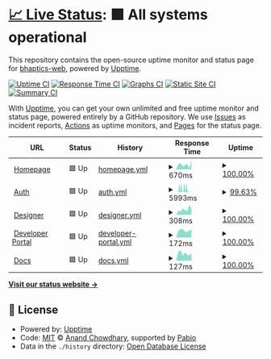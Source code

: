 # [📈 Live Status](https://demo.upptime.js.org): <!--live status--> **🟩 All systems operational**

This repository contains the open-source uptime monitor and status page for [bhaptics-web](https://demo.upptime.js.org), powered by [Upptime](https://github.com/upptime/upptime).

[![Uptime CI](https://github.com/bhaptics-web/uptime-checker/workflows/Uptime%20CI/badge.svg)](https://github.com/bhaptics-web/uptime-checker/actions?query=workflow%3A%22Uptime+CI%22)
[![Response Time CI](https://github.com/bhaptics-web/uptime-checker/workflows/Response%20Time%20CI/badge.svg)](https://github.com/bhaptics-web/uptime-checker/actions?query=workflow%3A%22Response+Time+CI%22)
[![Graphs CI](https://github.com/bhaptics-web/uptime-checker/workflows/Graphs%20CI/badge.svg)](https://github.com/bhaptics-web/uptime-checker/actions?query=workflow%3A%22Graphs+CI%22)
[![Static Site CI](https://github.com/bhaptics-web/uptime-checker/workflows/Static%20Site%20CI/badge.svg)](https://github.com/bhaptics-web/uptime-checker/actions?query=workflow%3A%22Static+Site+CI%22)
[![Summary CI](https://github.com/bhaptics-web/uptime-checker/workflows/Summary%20CI/badge.svg)](https://github.com/bhaptics-web/uptime-checker/actions?query=workflow%3A%22Summary+CI%22)

With [Upptime](https://upptime.js.org), you can get your own unlimited and free uptime monitor and status page, powered entirely by a GitHub repository. We use [Issues](https://github.com/bhaptics-web/uptime-checker/issues) as incident reports, [Actions](https://github.com/bhaptics-web/uptime-checker/actions) as uptime monitors, and [Pages](https://demo.upptime.js.org) for the status page.

<!--start: status pages-->
<!-- This summary is generated by Upptime (https://github.com/upptime/upptime) -->
<!-- Do not edit this manually, your changes will be overwritten -->
<!-- prettier-ignore -->
| URL | Status | History | Response Time | Uptime |
| --- | ------ | ------- | ------------- | ------ |
| <img alt="" src="https://icons.duckduckgo.com/ip3/www.bhaptics.com.ico" height="13"> [Homepage](https://www.bhaptics.com) | 🟩 Up | [homepage.yml](https://github.com/bhaptics-web/uptime-checker/commits/HEAD/history/homepage.yml) | <details><summary><img alt="Response time graph" src="./graphs/homepage/response-time-week.png" height="20"> 670ms</summary><br><a href="https://bhaptics-web.github.io/uptime-checker/history/homepage"><img alt="Response time 681" src="https://img.shields.io/endpoint?url=https%3A%2F%2Fraw.githubusercontent.com%2Fbhaptics-web%2Fuptime-checker%2FHEAD%2Fapi%2Fhomepage%2Fresponse-time.json"></a><br><a href="https://bhaptics-web.github.io/uptime-checker/history/homepage"><img alt="24-hour response time 1249" src="https://img.shields.io/endpoint?url=https%3A%2F%2Fraw.githubusercontent.com%2Fbhaptics-web%2Fuptime-checker%2FHEAD%2Fapi%2Fhomepage%2Fresponse-time-day.json"></a><br><a href="https://bhaptics-web.github.io/uptime-checker/history/homepage"><img alt="7-day response time 670" src="https://img.shields.io/endpoint?url=https%3A%2F%2Fraw.githubusercontent.com%2Fbhaptics-web%2Fuptime-checker%2FHEAD%2Fapi%2Fhomepage%2Fresponse-time-week.json"></a><br><a href="https://bhaptics-web.github.io/uptime-checker/history/homepage"><img alt="30-day response time 549" src="https://img.shields.io/endpoint?url=https%3A%2F%2Fraw.githubusercontent.com%2Fbhaptics-web%2Fuptime-checker%2FHEAD%2Fapi%2Fhomepage%2Fresponse-time-month.json"></a><br><a href="https://bhaptics-web.github.io/uptime-checker/history/homepage"><img alt="1-year response time 681" src="https://img.shields.io/endpoint?url=https%3A%2F%2Fraw.githubusercontent.com%2Fbhaptics-web%2Fuptime-checker%2FHEAD%2Fapi%2Fhomepage%2Fresponse-time-year.json"></a></details> | <details><summary><a href="https://bhaptics-web.github.io/uptime-checker/history/homepage">100.00%</a></summary><a href="https://bhaptics-web.github.io/uptime-checker/history/homepage"><img alt="All-time uptime 99.95%" src="https://img.shields.io/endpoint?url=https%3A%2F%2Fraw.githubusercontent.com%2Fbhaptics-web%2Fuptime-checker%2FHEAD%2Fapi%2Fhomepage%2Fuptime.json"></a><br><a href="https://bhaptics-web.github.io/uptime-checker/history/homepage"><img alt="24-hour uptime 100.00%" src="https://img.shields.io/endpoint?url=https%3A%2F%2Fraw.githubusercontent.com%2Fbhaptics-web%2Fuptime-checker%2FHEAD%2Fapi%2Fhomepage%2Fuptime-day.json"></a><br><a href="https://bhaptics-web.github.io/uptime-checker/history/homepage"><img alt="7-day uptime 100.00%" src="https://img.shields.io/endpoint?url=https%3A%2F%2Fraw.githubusercontent.com%2Fbhaptics-web%2Fuptime-checker%2FHEAD%2Fapi%2Fhomepage%2Fuptime-week.json"></a><br><a href="https://bhaptics-web.github.io/uptime-checker/history/homepage"><img alt="30-day uptime 100.00%" src="https://img.shields.io/endpoint?url=https%3A%2F%2Fraw.githubusercontent.com%2Fbhaptics-web%2Fuptime-checker%2FHEAD%2Fapi%2Fhomepage%2Fuptime-month.json"></a><br><a href="https://bhaptics-web.github.io/uptime-checker/history/homepage"><img alt="1-year uptime 99.95%" src="https://img.shields.io/endpoint?url=https%3A%2F%2Fraw.githubusercontent.com%2Fbhaptics-web%2Fuptime-checker%2FHEAD%2Fapi%2Fhomepage%2Fuptime-year.json"></a></details>
| <img alt="" src="https://icons.duckduckgo.com/ip3/auth.bhaptics.com.ico" height="13"> [Auth](https://auth.bhaptics.com) | 🟩 Up | [auth.yml](https://github.com/bhaptics-web/uptime-checker/commits/HEAD/history/auth.yml) | <details><summary><img alt="Response time graph" src="./graphs/auth/response-time-week.png" height="20"> 5993ms</summary><br><a href="https://bhaptics-web.github.io/uptime-checker/history/auth"><img alt="Response time 2072" src="https://img.shields.io/endpoint?url=https%3A%2F%2Fraw.githubusercontent.com%2Fbhaptics-web%2Fuptime-checker%2FHEAD%2Fapi%2Fauth%2Fresponse-time.json"></a><br><a href="https://bhaptics-web.github.io/uptime-checker/history/auth"><img alt="24-hour response time 489" src="https://img.shields.io/endpoint?url=https%3A%2F%2Fraw.githubusercontent.com%2Fbhaptics-web%2Fuptime-checker%2FHEAD%2Fapi%2Fauth%2Fresponse-time-day.json"></a><br><a href="https://bhaptics-web.github.io/uptime-checker/history/auth"><img alt="7-day response time 5993" src="https://img.shields.io/endpoint?url=https%3A%2F%2Fraw.githubusercontent.com%2Fbhaptics-web%2Fuptime-checker%2FHEAD%2Fapi%2Fauth%2Fresponse-time-week.json"></a><br><a href="https://bhaptics-web.github.io/uptime-checker/history/auth"><img alt="30-day response time 3039" src="https://img.shields.io/endpoint?url=https%3A%2F%2Fraw.githubusercontent.com%2Fbhaptics-web%2Fuptime-checker%2FHEAD%2Fapi%2Fauth%2Fresponse-time-month.json"></a><br><a href="https://bhaptics-web.github.io/uptime-checker/history/auth"><img alt="1-year response time 2072" src="https://img.shields.io/endpoint?url=https%3A%2F%2Fraw.githubusercontent.com%2Fbhaptics-web%2Fuptime-checker%2FHEAD%2Fapi%2Fauth%2Fresponse-time-year.json"></a></details> | <details><summary><a href="https://bhaptics-web.github.io/uptime-checker/history/auth">99.63%</a></summary><a href="https://bhaptics-web.github.io/uptime-checker/history/auth"><img alt="All-time uptime 99.92%" src="https://img.shields.io/endpoint?url=https%3A%2F%2Fraw.githubusercontent.com%2Fbhaptics-web%2Fuptime-checker%2FHEAD%2Fapi%2Fauth%2Fuptime.json"></a><br><a href="https://bhaptics-web.github.io/uptime-checker/history/auth"><img alt="24-hour uptime 100.00%" src="https://img.shields.io/endpoint?url=https%3A%2F%2Fraw.githubusercontent.com%2Fbhaptics-web%2Fuptime-checker%2FHEAD%2Fapi%2Fauth%2Fuptime-day.json"></a><br><a href="https://bhaptics-web.github.io/uptime-checker/history/auth"><img alt="7-day uptime 99.63%" src="https://img.shields.io/endpoint?url=https%3A%2F%2Fraw.githubusercontent.com%2Fbhaptics-web%2Fuptime-checker%2FHEAD%2Fapi%2Fauth%2Fuptime-week.json"></a><br><a href="https://bhaptics-web.github.io/uptime-checker/history/auth"><img alt="30-day uptime 99.86%" src="https://img.shields.io/endpoint?url=https%3A%2F%2Fraw.githubusercontent.com%2Fbhaptics-web%2Fuptime-checker%2FHEAD%2Fapi%2Fauth%2Fuptime-month.json"></a><br><a href="https://bhaptics-web.github.io/uptime-checker/history/auth"><img alt="1-year uptime 99.92%" src="https://img.shields.io/endpoint?url=https%3A%2F%2Fraw.githubusercontent.com%2Fbhaptics-web%2Fuptime-checker%2FHEAD%2Fapi%2Fauth%2Fuptime-year.json"></a></details>
| <img alt="" src="https://icons.duckduckgo.com/ip3/designer.bhaptics.com.ico" height="13"> [Designer](https://designer.bhaptics.com) | 🟩 Up | [designer.yml](https://github.com/bhaptics-web/uptime-checker/commits/HEAD/history/designer.yml) | <details><summary><img alt="Response time graph" src="./graphs/designer/response-time-week.png" height="20"> 308ms</summary><br><a href="https://bhaptics-web.github.io/uptime-checker/history/designer"><img alt="Response time 352" src="https://img.shields.io/endpoint?url=https%3A%2F%2Fraw.githubusercontent.com%2Fbhaptics-web%2Fuptime-checker%2FHEAD%2Fapi%2Fdesigner%2Fresponse-time.json"></a><br><a href="https://bhaptics-web.github.io/uptime-checker/history/designer"><img alt="24-hour response time 341" src="https://img.shields.io/endpoint?url=https%3A%2F%2Fraw.githubusercontent.com%2Fbhaptics-web%2Fuptime-checker%2FHEAD%2Fapi%2Fdesigner%2Fresponse-time-day.json"></a><br><a href="https://bhaptics-web.github.io/uptime-checker/history/designer"><img alt="7-day response time 308" src="https://img.shields.io/endpoint?url=https%3A%2F%2Fraw.githubusercontent.com%2Fbhaptics-web%2Fuptime-checker%2FHEAD%2Fapi%2Fdesigner%2Fresponse-time-week.json"></a><br><a href="https://bhaptics-web.github.io/uptime-checker/history/designer"><img alt="30-day response time 320" src="https://img.shields.io/endpoint?url=https%3A%2F%2Fraw.githubusercontent.com%2Fbhaptics-web%2Fuptime-checker%2FHEAD%2Fapi%2Fdesigner%2Fresponse-time-month.json"></a><br><a href="https://bhaptics-web.github.io/uptime-checker/history/designer"><img alt="1-year response time 352" src="https://img.shields.io/endpoint?url=https%3A%2F%2Fraw.githubusercontent.com%2Fbhaptics-web%2Fuptime-checker%2FHEAD%2Fapi%2Fdesigner%2Fresponse-time-year.json"></a></details> | <details><summary><a href="https://bhaptics-web.github.io/uptime-checker/history/designer">100.00%</a></summary><a href="https://bhaptics-web.github.io/uptime-checker/history/designer"><img alt="All-time uptime 100.00%" src="https://img.shields.io/endpoint?url=https%3A%2F%2Fraw.githubusercontent.com%2Fbhaptics-web%2Fuptime-checker%2FHEAD%2Fapi%2Fdesigner%2Fuptime.json"></a><br><a href="https://bhaptics-web.github.io/uptime-checker/history/designer"><img alt="24-hour uptime 100.00%" src="https://img.shields.io/endpoint?url=https%3A%2F%2Fraw.githubusercontent.com%2Fbhaptics-web%2Fuptime-checker%2FHEAD%2Fapi%2Fdesigner%2Fuptime-day.json"></a><br><a href="https://bhaptics-web.github.io/uptime-checker/history/designer"><img alt="7-day uptime 100.00%" src="https://img.shields.io/endpoint?url=https%3A%2F%2Fraw.githubusercontent.com%2Fbhaptics-web%2Fuptime-checker%2FHEAD%2Fapi%2Fdesigner%2Fuptime-week.json"></a><br><a href="https://bhaptics-web.github.io/uptime-checker/history/designer"><img alt="30-day uptime 100.00%" src="https://img.shields.io/endpoint?url=https%3A%2F%2Fraw.githubusercontent.com%2Fbhaptics-web%2Fuptime-checker%2FHEAD%2Fapi%2Fdesigner%2Fuptime-month.json"></a><br><a href="https://bhaptics-web.github.io/uptime-checker/history/designer"><img alt="1-year uptime 100.00%" src="https://img.shields.io/endpoint?url=https%3A%2F%2Fraw.githubusercontent.com%2Fbhaptics-web%2Fuptime-checker%2FHEAD%2Fapi%2Fdesigner%2Fuptime-year.json"></a></details>
| <img alt="" src="https://icons.duckduckgo.com/ip3/developer.bhaptics.com.ico" height="13"> [Developer Portal](https://developer.bhaptics.com) | 🟩 Up | [developer-portal.yml](https://github.com/bhaptics-web/uptime-checker/commits/HEAD/history/developer-portal.yml) | <details><summary><img alt="Response time graph" src="./graphs/developer-portal/response-time-week.png" height="20"> 172ms</summary><br><a href="https://bhaptics-web.github.io/uptime-checker/history/developer-portal"><img alt="Response time 146" src="https://img.shields.io/endpoint?url=https%3A%2F%2Fraw.githubusercontent.com%2Fbhaptics-web%2Fuptime-checker%2FHEAD%2Fapi%2Fdeveloper-portal%2Fresponse-time.json"></a><br><a href="https://bhaptics-web.github.io/uptime-checker/history/developer-portal"><img alt="24-hour response time 198" src="https://img.shields.io/endpoint?url=https%3A%2F%2Fraw.githubusercontent.com%2Fbhaptics-web%2Fuptime-checker%2FHEAD%2Fapi%2Fdeveloper-portal%2Fresponse-time-day.json"></a><br><a href="https://bhaptics-web.github.io/uptime-checker/history/developer-portal"><img alt="7-day response time 172" src="https://img.shields.io/endpoint?url=https%3A%2F%2Fraw.githubusercontent.com%2Fbhaptics-web%2Fuptime-checker%2FHEAD%2Fapi%2Fdeveloper-portal%2Fresponse-time-week.json"></a><br><a href="https://bhaptics-web.github.io/uptime-checker/history/developer-portal"><img alt="30-day response time 139" src="https://img.shields.io/endpoint?url=https%3A%2F%2Fraw.githubusercontent.com%2Fbhaptics-web%2Fuptime-checker%2FHEAD%2Fapi%2Fdeveloper-portal%2Fresponse-time-month.json"></a><br><a href="https://bhaptics-web.github.io/uptime-checker/history/developer-portal"><img alt="1-year response time 146" src="https://img.shields.io/endpoint?url=https%3A%2F%2Fraw.githubusercontent.com%2Fbhaptics-web%2Fuptime-checker%2FHEAD%2Fapi%2Fdeveloper-portal%2Fresponse-time-year.json"></a></details> | <details><summary><a href="https://bhaptics-web.github.io/uptime-checker/history/developer-portal">100.00%</a></summary><a href="https://bhaptics-web.github.io/uptime-checker/history/developer-portal"><img alt="All-time uptime 99.97%" src="https://img.shields.io/endpoint?url=https%3A%2F%2Fraw.githubusercontent.com%2Fbhaptics-web%2Fuptime-checker%2FHEAD%2Fapi%2Fdeveloper-portal%2Fuptime.json"></a><br><a href="https://bhaptics-web.github.io/uptime-checker/history/developer-portal"><img alt="24-hour uptime 100.00%" src="https://img.shields.io/endpoint?url=https%3A%2F%2Fraw.githubusercontent.com%2Fbhaptics-web%2Fuptime-checker%2FHEAD%2Fapi%2Fdeveloper-portal%2Fuptime-day.json"></a><br><a href="https://bhaptics-web.github.io/uptime-checker/history/developer-portal"><img alt="7-day uptime 100.00%" src="https://img.shields.io/endpoint?url=https%3A%2F%2Fraw.githubusercontent.com%2Fbhaptics-web%2Fuptime-checker%2FHEAD%2Fapi%2Fdeveloper-portal%2Fuptime-week.json"></a><br><a href="https://bhaptics-web.github.io/uptime-checker/history/developer-portal"><img alt="30-day uptime 100.00%" src="https://img.shields.io/endpoint?url=https%3A%2F%2Fraw.githubusercontent.com%2Fbhaptics-web%2Fuptime-checker%2FHEAD%2Fapi%2Fdeveloper-portal%2Fuptime-month.json"></a><br><a href="https://bhaptics-web.github.io/uptime-checker/history/developer-portal"><img alt="1-year uptime 99.97%" src="https://img.shields.io/endpoint?url=https%3A%2F%2Fraw.githubusercontent.com%2Fbhaptics-web%2Fuptime-checker%2FHEAD%2Fapi%2Fdeveloper-portal%2Fuptime-year.json"></a></details>
| <img alt="" src="https://icons.duckduckgo.com/ip3/docs.bhaptics.com.ico" height="13"> [Docs](https://docs.bhaptics.com) | 🟩 Up | [docs.yml](https://github.com/bhaptics-web/uptime-checker/commits/HEAD/history/docs.yml) | <details><summary><img alt="Response time graph" src="./graphs/docs/response-time-week.png" height="20"> 127ms</summary><br><a href="https://bhaptics-web.github.io/uptime-checker/history/docs"><img alt="Response time 122" src="https://img.shields.io/endpoint?url=https%3A%2F%2Fraw.githubusercontent.com%2Fbhaptics-web%2Fuptime-checker%2FHEAD%2Fapi%2Fdocs%2Fresponse-time.json"></a><br><a href="https://bhaptics-web.github.io/uptime-checker/history/docs"><img alt="24-hour response time 135" src="https://img.shields.io/endpoint?url=https%3A%2F%2Fraw.githubusercontent.com%2Fbhaptics-web%2Fuptime-checker%2FHEAD%2Fapi%2Fdocs%2Fresponse-time-day.json"></a><br><a href="https://bhaptics-web.github.io/uptime-checker/history/docs"><img alt="7-day response time 127" src="https://img.shields.io/endpoint?url=https%3A%2F%2Fraw.githubusercontent.com%2Fbhaptics-web%2Fuptime-checker%2FHEAD%2Fapi%2Fdocs%2Fresponse-time-week.json"></a><br><a href="https://bhaptics-web.github.io/uptime-checker/history/docs"><img alt="30-day response time 120" src="https://img.shields.io/endpoint?url=https%3A%2F%2Fraw.githubusercontent.com%2Fbhaptics-web%2Fuptime-checker%2FHEAD%2Fapi%2Fdocs%2Fresponse-time-month.json"></a><br><a href="https://bhaptics-web.github.io/uptime-checker/history/docs"><img alt="1-year response time 122" src="https://img.shields.io/endpoint?url=https%3A%2F%2Fraw.githubusercontent.com%2Fbhaptics-web%2Fuptime-checker%2FHEAD%2Fapi%2Fdocs%2Fresponse-time-year.json"></a></details> | <details><summary><a href="https://bhaptics-web.github.io/uptime-checker/history/docs">100.00%</a></summary><a href="https://bhaptics-web.github.io/uptime-checker/history/docs"><img alt="All-time uptime 99.97%" src="https://img.shields.io/endpoint?url=https%3A%2F%2Fraw.githubusercontent.com%2Fbhaptics-web%2Fuptime-checker%2FHEAD%2Fapi%2Fdocs%2Fuptime.json"></a><br><a href="https://bhaptics-web.github.io/uptime-checker/history/docs"><img alt="24-hour uptime 100.00%" src="https://img.shields.io/endpoint?url=https%3A%2F%2Fraw.githubusercontent.com%2Fbhaptics-web%2Fuptime-checker%2FHEAD%2Fapi%2Fdocs%2Fuptime-day.json"></a><br><a href="https://bhaptics-web.github.io/uptime-checker/history/docs"><img alt="7-day uptime 100.00%" src="https://img.shields.io/endpoint?url=https%3A%2F%2Fraw.githubusercontent.com%2Fbhaptics-web%2Fuptime-checker%2FHEAD%2Fapi%2Fdocs%2Fuptime-week.json"></a><br><a href="https://bhaptics-web.github.io/uptime-checker/history/docs"><img alt="30-day uptime 100.00%" src="https://img.shields.io/endpoint?url=https%3A%2F%2Fraw.githubusercontent.com%2Fbhaptics-web%2Fuptime-checker%2FHEAD%2Fapi%2Fdocs%2Fuptime-month.json"></a><br><a href="https://bhaptics-web.github.io/uptime-checker/history/docs"><img alt="1-year uptime 99.97%" src="https://img.shields.io/endpoint?url=https%3A%2F%2Fraw.githubusercontent.com%2Fbhaptics-web%2Fuptime-checker%2FHEAD%2Fapi%2Fdocs%2Fuptime-year.json"></a></details>

<!--end: status pages-->

[**Visit our status website →**](https://demo.upptime.js.org)

## 📄 License

- Powered by: [Upptime](https://github.com/upptime/upptime)
- Code: [MIT](./LICENSE) © [Anand Chowdhary](https://anandchowdhary.com), supported by [Pabio](https://pabio.com)
- Data in the `./history` directory: [Open Database License](https://opendatacommons.org/licenses/odbl/1-0/)
